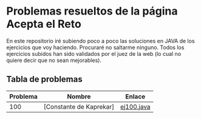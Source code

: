 # Problemas resueltos de la página Acepta el Reto
En este repositorio iré subiendo poco a poco las soluciones en JAVA de los ejercicios que voy haciendo. Procuraré no saltarme ninguno. Todos los ejercicios subidos han sido
validados por el juez de la web (lo cual no quiere decir que no sean mejorables). 

## Tabla de problemas
| Problema | Nombre | Enlace
|--|--|--|
| 100 | [Constante de Kaprekar] | [ej100.java](https://github.com/ivanrs99/AceptaElReto/blob/master/soluciones/ej100.java)
